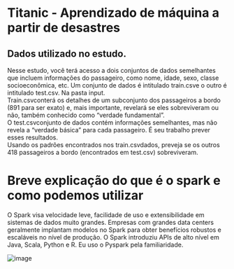 # Titanic - Aprendizado de máquina a partir de desastres

## Dados utilizado no estudo.
Nesse estudo, você terá acesso a dois conjuntos de dados semelhantes que incluem informações do passageiro, como nome, idade, sexo, classe socioeconômica, etc. Um conjunto de dados é intitulado train.csve o outro é intitulado test.csv. Na pasta input.
</br>
Train.csvconterá os detalhes de um subconjunto dos passageiros a bordo (891 para ser exato) e, mais importante, revelará se eles sobreviveram ou não, também conhecido como “verdade fundamental”.
</br>
O test.csvconjunto de dados contém informações semelhantes, mas não revela a “verdade básica” para cada passageiro. É seu trabalho prever esses resultados.
</br>
Usando os padrões encontrados nos train.csvdados, preveja se os outros 418 passageiros a bordo (encontrados em test.csv) sobreviveram.
</br>
# Breve explicação do que é o spark e como podemos utilizar
O Spark visa velocidade leve, facilidade de uso e extensibilidade em sistemas de dados muito grandes. Empresas com grandes data centers geralmente implantam modelos no Spark para obter benefícios robustos e escaláveis ​​no nível de produção. O Spark introduziu APIs de alto nível em Java, Scala, Python e R. Eu uso o Pyspark pela familiaridade.

![image](https://github.com/Wilsonmfreire/MACHINE-LEARNING-CONCEITOS-APLICA-ES-e-ESTUDO-DE-CASO/assets/62375886/ebf6e5f7-af4d-4560-9b18-5cd34f50c345)

